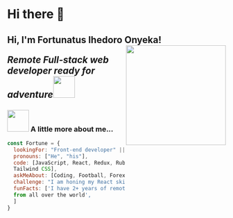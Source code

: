 # Hi there 👋
 



<h2> Hi, I'm Fortunatus Ihedoro Onyeka! 
<img align='right' src="https://dave4math.b-cdn.net/wp-content/uploads/2018/12/Outstanding-Programmers-scaled-1.jpeg" width="230">
<p><em>Remote Full-stack web developer ready for adventure</em><img src="https://media.giphy.com/media/VRhsYYBw8AE36/giphy.gif" width="50"></p>



### <img src="https://media.giphy.com/media/l1J9PC411qxTzlp2U/giphy.gif" width="50"> A little more about me...  

```javascript
const Fortune = {
  lookingFor: "Front-end developer" || "Full-stack web developer",
  pronouns: ["He", "his"],
  code: [JavaScript, React, Redux, Ruby on Rails, HTML/CSS, Semantic UI, Bootstrap, 
  Tailwind CSS],
  askMeAbout: [Coding, Football, Forex],
  challenge: "I am honing my React skills and picking up Vue",
  funFacts: ['I have 2+ years of remote work experience with devs 
  from all over the world',
  ]
}
```
<!-- 
<p>You can check out my portfolio <a href="https://elizabeth-villalejos.netlify.app">here</a><img src="https://media.giphy.com/media/cKPse5DZaptID3YAMK/giphy.gif" width="60"></p> -->
<!--
**fortuneonyeka/fortuneonyeka** is a ✨ _special_ ✨ repository because its `README.md` (this file) appears on your GitHub profile.

Here are some ideas to get you started:

- 🔭 I’m currently working on ...
- 🌱 I’m currently learning ...
- 👯 I’m looking to collaborate on ...
- 🤔 I’m looking for help with ...
- 💬 Ask me about ...
- 📫 How to reach me: ...
- 😄 Pronouns: ...
- ⚡ Fun fact: ...
-->
